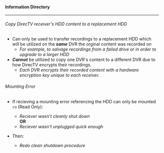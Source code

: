 #### Information Directory ####
---
###### Copy DirecTV receiver's HDD content to a replacement HDD ######
  - Can only be used to transfer recordings to a replacement HDD which will be utilized on the ___same___ DVR the orginal content was recorded on
    - _For example, to salvage recordings from a failed drive or in order to upgrade to a larger HDD_
  - ___Cannot___ be utilized to copy one DVR's content to a different DVR due to how DirecTV encrypts their recordings.  
    - _Each DVR encrypts their recorded content with a hardware encryption key unique to each receiver._

###### Mounting Error ######
  - If recieving a mounting error referencing the HDD can only be mounted `ro` (Read Only):
    - _Reciever wasn't cleanly shut down_  
__OR__
    - _Reciever wasn't unplugged quick enough_
  
- Then: 
    - _Redo clean shutdown procedure_
 
